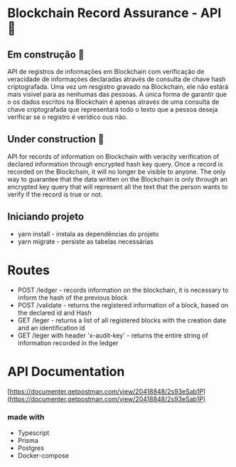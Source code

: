 # Blockchain Record Assurance - API 🔏

## Em construção 🚧
API de registros de informações em Blockchain com verificação de veracidade de informações declaradas através de consulta de chave hash criptografada.
Uma vez um resgistro gravado na Blockchain, ele não estárá mais visivel para as nenhumas das pessoas.
A única forma de garantir que o os dados escritos na Blockchain é apenas através de uma consulta de chave criptografada que representará todo o texto que a pessoa deseja verificar se o registro é verídico ous não.

## Under construction 🚧

API for records of information on Blockchain with veracity verification of declared information through encrypted hash key query.
Once a record is recorded on the Blockchain, it will no longer be visible to anyone.
The only way to guarantee that the data written on the Blockchain is only through an encrypted key query that will represent all the text that the person wants to verify if the record is true or not.



## Iniciando projeto

- yarn install - instala as dependẽncias do  projeto
- yarn migrate - persiste as tabelas necessárias 
# Routes

 - POST /ledger - records information on the blockchain, it is necessary to inform the hash of the previous block
 - POST /validate - returns the registered information of a block, based on the declared id and Hash
 - GET /leger - returns a list of all registered blocks with the creation date and an identification id
 - GET /leger with header 'x-audit-key' - returns the entire string of information recorded in the ledger

# API Documentation
[https://documenter.getpostman.com/view/20418848/2s93eSab1P](https://documenter.getpostman.com/view/20418848/2s93eSab1P)

### made with
- Typescript
- Prisma
- Postgres
- Docker-compose


